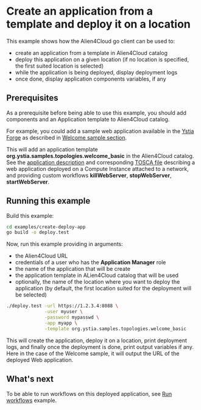 # Create an application from a template and deploy it on a location

This example shows how the Alien4Cloud go client can be used to:
* create an application from a template in Alien4Cloud catalog
* deploy this application on a given location (if no location is specified, the first suited location is selected)
* while the application is being deployed, display deployment logs
* once done, display application components variables, if any

## Prerequisites

As a prerequisite before being able to use this example, you should add components
and an Application template to Alien4Cloud catalog.

For example, you could add a sample web application available in the [Ystia Forge](https://github.com/ystia/forge/blob/develop/org/ystia/README.rst)
as described in [Welcome sample section](https://github.com/ystia/forge/blob/develop/org/ystia/README.rst#welcome-sample).

This will add an application template **org.ystia.samples.topologies.welcome_basic** in the Alien4Cloud catalog.
See the [application description](https://github.com/ystia/forge/blob/develop/org/ystia/samples/topologies/welcome_basic/README.rst)
and corresponding [TOSCA file](https://github.com/ystia/forge/blob/develop/org/ystia/samples/topologies/welcome_basic/types.yml)
describing a web application deployed on a Compute Instance attached to a network,
and providing custom workflows **killWebServer**, **stopWebServer**, **startWebServer**.

## Running this example

Build this example:

```bash
cd examples/create-deploy-app
go build -o deploy.test
```

Now, run this example providing in arguments:
* the Alien4Cloud URL
* credentials of a user who has the **Application Manager** role 
* the name of the application that will be create
* the application template in ALien4Cloud catalog that will be used
* optionally, the name of the location where you want to deploy the application
  (by default, the first location suited for the deployment will be selected)

```bash
./deploy.test -url https://1.2.3.4:8088 \
              -user myuser \
              -password mypasswd \
              -app myapp \
              -template org.ystia.samples.topologies.welcome_basic
```

This will create the application, deploy it on a location, print deployment logs,
and finally once the deployment is done, print output variables if any.
Here in the case of the Welcome sample, it will output the URL of the deployed Web application.

## What's next

To be able to run workflows on this deployed application, see [Run workflows](../run-workflow/README.md) example.
